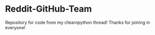 # Reddit-GitHub-Team
Repository for code from my r/learnpython thread! Thanks for joining in everyone!
